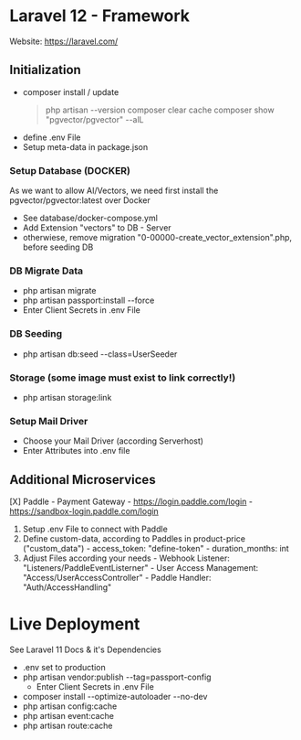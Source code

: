 # Laravel 12 - Framework
Website: https://laravel.com/

## Initialization
  - composer install / update
    > php artisan --version
    > composer clear cache
    > composer show "pgvector/pgvector" --alL
  - define .env File
  - Setup meta-data in package.json

### Setup Database (DOCKER)
As we want to allow AI/Vectors, we need first install the pgvector/pgvector:latest over Docker
  - See database/docker-compose.yml
  - Add Extension "vectors" to DB - Server
  - otherwiese, remove migration "0-00000-create_vector_extension".php, before seeding DB

### DB Migrate Data
  - php artisan migrate
  - php artisan passport:install --force
  - Enter Client Secrets in .env File

### DB Seeding
  - php artisan db:seed --class=UserSeeder

### Storage (some image must exist to link correctly!)
  - php artisan storage:link

### Setup Mail Driver
  - Choose your Mail Driver (according Serverhost)
  - Enter Attributes into .env file

## Additional Microservices
[X] Paddle - Payment Gateway
    - https://login.paddle.com/login
    - https://sandbox-login.paddle.com/login
  1. Setup .env File to connect with Paddle
  2. Define custom-data, according to Paddles in product-price ("custom_data")
    - access_token: "define-token"
    - duration_months: int
  3. Adjust Files according your needs
    - Webhook Listener: "Listeners/PaddleEventListerner"
    - User Access Management: "Access/UserAccessController"
    - Paddle Handler: "Auth/AccessHandling"

 # Live Deployment
 See Laravel 11 Docs & it's Dependencies
  - .env set to production
  - php artisan vendor:publish --tag=passport-config
    - Enter Client Secrets in .env File
  - composer install --optimize-autoloader --no-dev
  - php artisan config:cache
  - php artisan event:cache
  - php artisan route:cache
